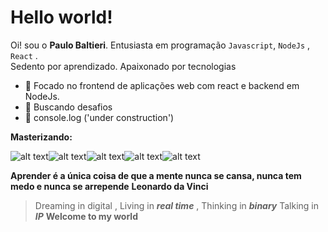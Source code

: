 # Hello world!

Oi!  sou o  **Paulo Baltieri**. 
Entusiasta em programação `Javascript`, `NodeJs`  , `React` . <br>
Sedento por aprendizado. Apaixonado por tecnologias 

- :star2: Focado no frontend de aplicações web com react e backend em NodeJs.
-  :rocket:  Buscando desafios 
- :hammer: console.log ('under construction')

**Masterizando:** 

![alt text](https://img.icons8.com/color/2x/javascript.png)![alt text](https://img.icons8.com/color/2x/html-5.png)![alt text](https://img.icons8.com/color/2x/css3.png)![alt text](https://img.icons8.com/color/2x/nodejs.png)![alt text](https://img.icons8.com/color/2x/mongodb.png)

**Aprender é a única coisa de que a mente nunca se cansa, nunca tem medo e nunca se arrepende**
										**Leonardo da Vinci**



> Dreaming in digital , 
	Living in   ***real time***  , 
Thinking in ***binary***
Talking in ***IP*** 
**Welcome to my world**
